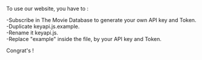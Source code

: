To use our website, you have to : 

-Subscribe in The Movie Database to generate your own API key and Token.  
-Duplicate keyapi.js.example.  
-Rename it keyapi.js.  
-Replace "example" inside the file, by your API key and Token.  

Congrat's !
